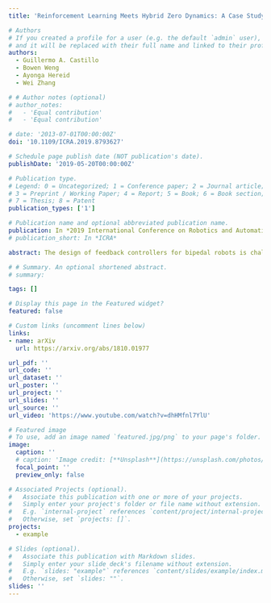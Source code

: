 ```yaml
---
title: 'Reinforcement Learning Meets Hybrid Zero Dynamics: A Case Study for RABBIT'

# Authors
# If you created a profile for a user (e.g. the default `admin` user), write the username (folder name) here
# and it will be replaced with their full name and linked to their profile.
authors:
  - Guillermo A. Castillo
  - Bowen Weng
  - Ayonga Hereid
  - Wei Zhang

# # Author notes (optional)
# author_notes:
#   - 'Equal contribution'
#   - 'Equal contribution'

# date: '2013-07-01T00:00:00Z'
doi: '10.1109/ICRA.2019.8793627'

# Schedule page publish date (NOT publication's date).
publishDate: '2019-05-20T00:00:00Z'

# Publication type.
# Legend: 0 = Uncategorized; 1 = Conference paper; 2 = Journal article;
# 3 = Preprint / Working Paper; 4 = Report; 5 = Book; 6 = Book section;
# 7 = Thesis; 8 = Patent
publication_types: ['1']

# Publication name and optional abbreviated publication name.
publication: In *2019 International Conference on Robotics and Automation (ICRA)*
# publication_short: In *ICRA*

abstract: The design of feedback controllers for bipedal robots is challenging due to the hybrid nature of its dynamics and the complexity imposed by high-dimensional bipedal models. In this paper, we present a novel approach for the design of feedback controllers using Reinforcement Learning (RL) and Hybrid Zero Dynamics (HZD). Existing RL approaches for bipedal walking are inefficient as they do not consider the underlying physics, often requires substantial training, and the resulting controller may not be applicable to real robots. HZD is a powerful tool for bipedal control with local stability guarantees of the walking limit cycles. In this paper, we propose a non traditional RL structure that embeds the HZD framework into the policy learning. More specifically, we propose to use RL to find a control policy that maps from the robot’s reduced order states to a set of parameters that define the desired trajectories for the robot’s joints through the virtual constraints. Then, these trajectories are tracked using an adaptive PD controller. The method results in a stable and robust control policy that is able to track variable speed within a continuous interval. Robustness of the policy is evaluated by applying external forces to the torso of the robot. The proposed RL framework is implemented and demonstrated in OpenAI Gym with the MuJoCo physics engine based on the well-known RABBIT robot model.

# # Summary. An optional shortened abstract.
# summary: 

tags: []

# Display this page in the Featured widget?
featured: false

# Custom links (uncomment lines below)
links:
- name: arXiv
  url: https://arxiv.org/abs/1810.01977

url_pdf: ''
url_code: ''
url_dataset: ''
url_poster: ''
url_project: ''
url_slides: ''
url_source: ''
url_video: 'https://www.youtube.com/watch?v=dhHMfnl7YlU'

# Featured image
# To use, add an image named `featured.jpg/png` to your page's folder.
image:
  caption: ''
  # caption: 'Image credit: [**Unsplash**](https://unsplash.com/photos/pLCdAaMFLTE)'
  focal_point: ''
  preview_only: false

# Associated Projects (optional).
#   Associate this publication with one or more of your projects.
#   Simply enter your project's folder or file name without extension.
#   E.g. `internal-project` references `content/project/internal-project/index.md`.
#   Otherwise, set `projects: []`.
projects:
  - example

# Slides (optional).
#   Associate this publication with Markdown slides.
#   Simply enter your slide deck's filename without extension.
#   E.g. `slides: "example"` references `content/slides/example/index.md`.
#   Otherwise, set `slides: ""`.
slides: ''
---
```


<!-- {{% callout note %}}
Click the _Cite_ button above to demo the feature to enable visitors to import publication metadata into their reference management software.
{{% /callout %}} -->

<!-- {{% callout note %}}
Create your slides in Markdown - click the _Slides_ button to check out the example.
{{% /callout %}} -->

<!-- Supplementary notes can be added here, including [code, math, and images](https://wowchemy.com/docs/writing-markdown-latex/). -->
